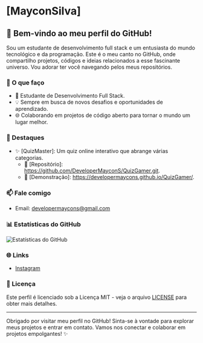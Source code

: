 # [MayconSilva]

## 👋 Bem-vindo ao meu perfil do GitHub!

Sou um estudante de desenvolvimento full stack e um entusiasta do mundo tecnológico e da programação. Este é o meu canto no GitHub, onde compartilho projetos, códigos e ideias relacionados a esse fascinante universo. Vou adorar ter você navegando pelos meus repositórios.

### 💼 O que faço

- 🚀 Estudante de Desenvolvimento Full Stack.
- 💡 Sempre em busca de novos desafios e oportunidades de aprendizado.
- 🌐 Colaborando em projetos de código aberto para tornar o mundo um lugar melhor.

### 🌟 Destaques

- ✨ [QuizMaster]: Um quiz online interativo que abrange várias categorias.
  - 📁 [Repositório]: https://github.com/DeveloperMayconS/QuizGamer.git.
  - 📝 [Demonstração]: https://developermaycons.github.io/QuizGamer/.

### 📫 Fale comigo

<!-- - LinkedIn: [Seu perfil no LinkedIn](inserir_link) -->
- Email: [developermaycons@gmail.com](developermaycons@gmail.com)

### 📊 Estatísticas do GitHub

![Estatísticas do GitHub](https://github-readme-stats.vercel.app/api?username=DeveloperMayconS&show_icons=true&theme=radical)

<!-- ### 🏆 Conquistas

- 📜 [Certificado 1]: Descreva uma certificação relevante ou conquista acadêmica.
- 📜 [Certificado 2]: Descreva outra certificação ou conquista importante. -->

<!-- ### 🚀 Habilidades

💻 Linguagens de Programação:
🧰 Ferramentas e Tecnologiass: -->

### 🌐 Links

<!-- - [Portfólio](inserir_link_para_seu_portfolio) -->
- [Instagram](https://instagram.com/dev.maycon_?igshid=NzZlODBkYWE4Ng==)
<!-- - [LinkedIn](inserir_link_para_seu_linkedin) -->

<!-- ### ❤️ Apoie meu trabalho

Se você gosta do meu trabalho e deseja apoiar, considere comprar um café para mim:

[![Buy Me a Coffee](https://img.shields.io/badge/-Buy%20me%20a%20coffee-orange?logo=buy-me-a-coffee&logoColor=white)](inserir_link_para_comprar_um_café) -->

### 📝 Licença

Este perfil é licenciado sob a Licença MIT - veja o arquivo [LICENSE](LICENSE) para obter mais detalhes.

---

Obrigado por visitar meu perfil no GitHub! Sinta-se à vontade para explorar meus projetos e entrar em contato. Vamos nos conectar e colaborar em projetos empolgantes! ✨

